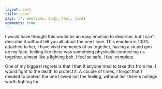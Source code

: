 ```yaml
---
layout: post
title: Love
zags: [*, emotions, body, feel, love]
comments: true
---
```

I would have thought this would be an easy emotion to describe, but I can't describe it without tell you all about the one I love.
This emotion is 100% attached to her, I have vivid memories of us together, having a stupid grin on my face, feeling like there was something physically connecting us together, almost like a lighting bolt. I feel so safe, I feel complete.

One of my biggest regrets is that I that if anyone tried to take this from me, I would fight to the death to protect it.
A couple of times, I forgot that I needed to protect the one I loved not the feeling, without her there's nothign worth fightng for.